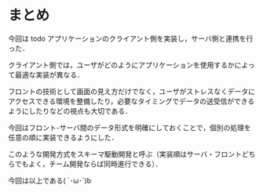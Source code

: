 # まとめ

今回は todo アプリケーションのクライアント側を実装し，サーバ側と連携を行った．

クライアント側では，ユーザがどのようにアプリケーションを使用するかによって最適な実装が異なる．

フロントの技術として画面の見え方だけでなく，ユーザがストレスなくデータにアクセスできる環境を整備したり，必要なタイミングでデータの送受信ができるようにしたりなどの視点も大切である．

今回はフロント-サーバ間のデータ形式を明確にしておくことで，個別の処理を任意の順に実装できるようにした．

このような開発方式をスキーマ駆動開発と呼ぶ（実装順はサーバ・フロントどちらでもよく，チーム開発ならば同時進行できる）．

今回は以上である( `･ω･´)b
